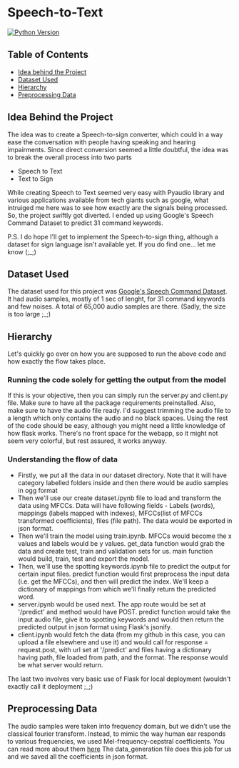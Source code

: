 # Speech-to-Text
[![Python Version](https://img.shields.io/badge/python-3.7.2-brightgreen.svg)](https://python.org)

## Table of Contents
* [Idea behind the Project](#idea-behind-the-project)
* [Dataset Used](#dataset-used)
* [Hierarchy](#hierarchy)
* [Preprocessing Data](#preprocessing-data)

## Idea Behind the Project
The idea was to create a Speech-to-sign converter, which could in a way ease the conversation with people
having speaking and hearing impairments. Since direct conversion seemed a little doubtful, the idea was to
break the overall process into two parts
* Speech to Text
* Text to Sign

While creating Speech to Text seemed very easy with Pyaudio library and various applications available from 
tech giants such as google, what intruiged me here was to see how exactly are the signals being processed. So,
the project swiftly got diverted. I ended up using Google's Speech Command Dataset to predict 31 command keywords.

P.S. I do hope I'll get to implement the Speech-to-sign thing, although a dataset for sign language isn't available
yet. If you do find one... let me know (;_;)

## Dataset Used
The dataset used for this project was [Google's Speech Command Dataset](https://ai.googleblog.com/2017/08/launching-speech-commands-dataset.html).
It had audio samples, mostly of 1 sec of lenght, for 31 command keywords and few noises. A total of 65,000 audio samples are there. 
(Sadly, the size is too large ;_;)

## Hierarchy 
Let's quickly go over on how you are supposed to run the above code and how exactly the flow takes place.
### Running the code solely for getting the output from the model
If this is your objective, then you can simply run the server.py and client.py file. Make sure to have all the package requirements preinstalled.
Also, make sure to have the audio file ready. I'd suggest trimming the audio file to a length which only contains the audio and no black spaces. 
Using the rest of the code should be easy, although you might need a little knowledge of how flask works. There's no front space for the webapp, 
so it might not seem very colorful, but rest assured, it works anyway.
### Understanding the flow of data
* Firstly, we put all the data in our dataset directory. Note that it will have category labelled folders inside and then there would be audio samples in ogg format
* Then we'll use our create dataset.ipynb file to load and transform the data using MFCCs. Data will have following fields - Labels (words), mappings (labels mapped with indexes), MFCCs(list of MFCCs transformed coefficients), files (file path). The data would be exported in json format.
* Then we'll train the model using train.ipynb. MFCCs would become the x values and labels would be y values. get_data function would grab the data and create test, train and validation sets for us. main function would build, train, test and export the model.
* Then, we'll use the spotting keywords.ipynb file to predict the output for certain input files. predict function would first preprocess the input data (i.e. get the MFCCs), and then will predict the index.  We'll keep a dictionary of mappings from which we'll finally return the predicted word.
* server.ipynb would be used next. The app route would be set at '/predict' and method would have POST. predict function would take the input audio file, give it to spotting keywords and would then return the predicted output in json format using Flask's jsonify.
* client.ipynb would fetch the data (from my github in this case, you can upload a file elsewhere and use it) and would call for response = request.post, with url set at '/predict' and files having a dictionary having path, file loaded from path, and the format. The response would be what server would return.

The last two involves very basic use of Flask for local deployment (wouldn't exactly call it deployment ;_;)

## Preprocessing Data
The audio samples were taken into frequency domain, but we didn't use the classical fourier transform. Instead, to mimic the way human ear responds to
various frequencies, we used Mel-frequency-cepstral coefficients. You can read more about them [here](https://en.wikipedia.org/wiki/Mel-frequency_cepstrum#:~:text=Mel-frequency%20cepstral%20coefficients%20%28%20MFCCs%29%20are%20coefficients%20that,representation%20of%20the%20audio%20clip%20%28a%20nonlinear%20%22spectrum-of-a-spectrum%22%29.)
The data_generation file does this job for us and we saved all the coefficients in json format.



